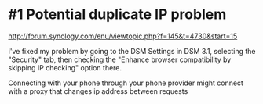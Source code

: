 # #1 Potential duplicate IP problem #

http://forum.synology.com/enu/viewtopic.php?f=145&t=4730&start=15

I've fixed my problem by going to the DSM Settings in DSM 3.1, selecting the "Security" tab, then checking the "Enhance browser compatibility by skipping IP checking" option there.

Connecting with your phone through your phone provider might connect with a proxy that changes ip address between requests